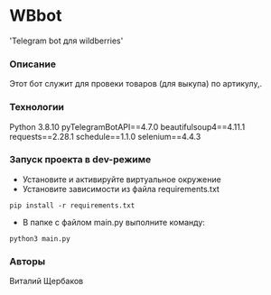 # WBbot
'Telegram bot для wildberries'
### Описание
Этот бот служит для провеки товаров (для выкупа) по артикулу,. 
### Технологии
Python 3.8.10
pyTelegramBotAPI==4.7.0
beautifulsoup4==4.11.1
requests==2.28.1
schedule==1.1.0
selenium==4.4.3

### Запуск проекта в dev-режиме
- Установите и активируйте виртуальное окружение
- Установите зависимости из файла requirements.txt
```
pip install -r requirements.txt
``` 
- В папке с файлом main.py выполните команду:
```
python3 main.py
```
### Авторы
Виталий Щербаков
